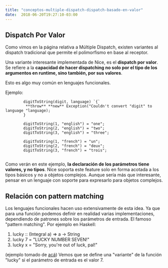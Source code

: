```yaml
---
title: "conceptos-multiple-dispatch-dispatch-basado-en-valor"
date:  2018-06-20T19:27:10-03:00
---
```



## []()Dispatch Por Valor


Como vimos en la página relativa a Múltiple Dispatch, existen variantes al dispatch tradicional que permite el polimorfismo en base al receptor.

Una variante interesante implementada de Nice, es el **dispatch por valor**.
Se refiere a la **capacidad de hacer dispatching no solo por el tipo de los argumentos en runtime, sino también, por sus valores**.


Esto es algo muy común en lenguajes funcionales.

Ejemplo:

```
        digitToString(digit, language) `{`
         **throw** **new** Exception("Couldn't convert "digit" to language "language);
        }

        digitToString(1, "english") = "one";
        digitToString(2, "english") = "two";
        digitToString(3, "english") = "three";

        digitToString(1, "french") = "un";
        digitToString(2, "french") = "deux";
        digitToString(3, "french") = "trois";


```

Como verán en este ejemplo, **la declaración de los parámetros tiene valores, y no tipos**. Nice soporta este feature solo en forma acotada a los tipos básicos y no a objetos complejos. Aunque sería más que interesante, pensar en un lenguaje con soporte para expresarlo para objetos complejos.
## []()Relación con pattern matching

Los lenguajes funcionales hacen uso extensivamente de esta idea.
Ya que para una función podemos definir en realidad varias implementaciones, dependiendo de patrones sobre los parámetros de entrada. El famoso "pattern matching".
Por ejemplo en Haskell:



1. lucky :: (Integral a) => a -> String  
1. lucky 7 = "LUCKY NUMBER SEVEN!"  
1. lucky x = "Sorry, you're out of luck, pal!"  

(ejemplo tomado de [acá](http://learnyouahaskell.com/syntax-in-functions))
Vemos que se define una "variante" de la función "lucky" si el parámetro de entrada es el valor 7.